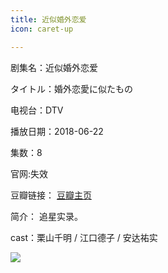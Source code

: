 ```yaml
---
title: 近似婚外恋爱
icon: caret-up

---
```


剧集名：近似婚外恋爱

タイトル：婚外恋愛に似たもの

电视台：DTV

播放日期：2018-06-22

集数：8

官网:失效

豆瓣链接： [豆瓣主页](https://movie.douban.com/subject/30234476//)


简介： 追星实录。 ​​​ ​​​​​​​​

cast：栗山千明 / 江口德子 / 安达祐实

![](https://listpic.tsgsanjiao.com/2018/2018jshwla.jpg)